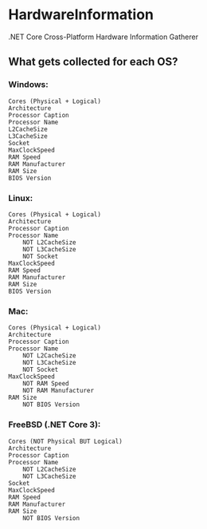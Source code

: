 # HardwareInformation
.NET Core Cross-Platform Hardware Information Gatherer


## What gets collected for each OS?

### Windows:
	Cores (Physical + Logical)
	Architecture
	Processor Caption
	Processor Name
	L2CacheSize
	L3CacheSize
	Socket
	MaxClockSpeed
	RAM Speed
	RAM Manufacturer
	RAM Size
	BIOS Version

### Linux:
	Cores (Physical + Logical)
	Architecture
	Processor Caption
	Processor Name
		NOT L2CacheSize
		NOT L3CacheSize
		NOT Socket
	MaxClockSpeed
	RAM Speed
	RAM Manufacturer
	RAM Size
	BIOS Version

### Mac:
	Cores (Physical + Logical)
	Architecture
	Processor Caption
	Processor Name
		NOT L2CacheSize
		NOT L3CacheSize
		NOT Socket
	MaxClockSpeed
		NOT RAM Speed
		NOT RAM Manufacturer
	RAM Size
		NOT BIOS Version

### FreeBSD (.NET Core 3):
	Cores (NOT Physical BUT Logical)
	Architecture
	Processor Caption
	Processor Name
		NOT L2CacheSize
		NOT L3CacheSize
	Socket
	MaxClockSpeed
	RAM Speed
	RAM Manufacturer
	RAM Size
		NOT BIOS Version
</summary>
